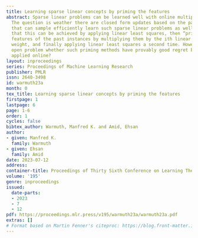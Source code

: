 ```yaml
---
title: Learning sparse linear concepts by priming the features
abstract: Sparse linear problems can be learned well with online multiplicative updates.
  The question is weather there are closed form updates based on the past examples
  that can sample efficiently learn such sparse linear problems as well?We show experimentally
  that this can be achieved by applying linear least squares, then “priming” the ith
  features of the past instances by multiplying them by the ith linear least squares
  weight, and finally applying linear least squares a second time. However it is an
  open problem whether such priming methods have provably good regret bounds when
  applied online?
layout: inproceedings
series: Proceedings of Machine Learning Research
publisher: PMLR
issn: 2640-3498
id: warmuth23a
month: 0
tex_title: Learning sparse linear concepts by priming the features
firstpage: 1
lastpage: 6
page: 1-6
order: 1
cycles: false
bibtex_author: Warmuth, Manfred K. and Amid, Ehsan
author:
- given: Manfred K.
  family: Warmuth
- given: Ehsan
  family: Amid
date: 2023-07-12
address: 
container-title: Proceedings of Thirty Sixth Conference on Learning Theory
volume: '195'
genre: inproceedings
issued:
  date-parts:
  - 2023
  - 7
  - 12
pdf: https://proceedings.mlr.press/v195/warmuth23a/warmuth23a.pdf
extras: []
# Format based on Martin Fenner's citeproc: https://blog.front-matter.io/posts/citeproc-yaml-for-bibliographies/
---
```

